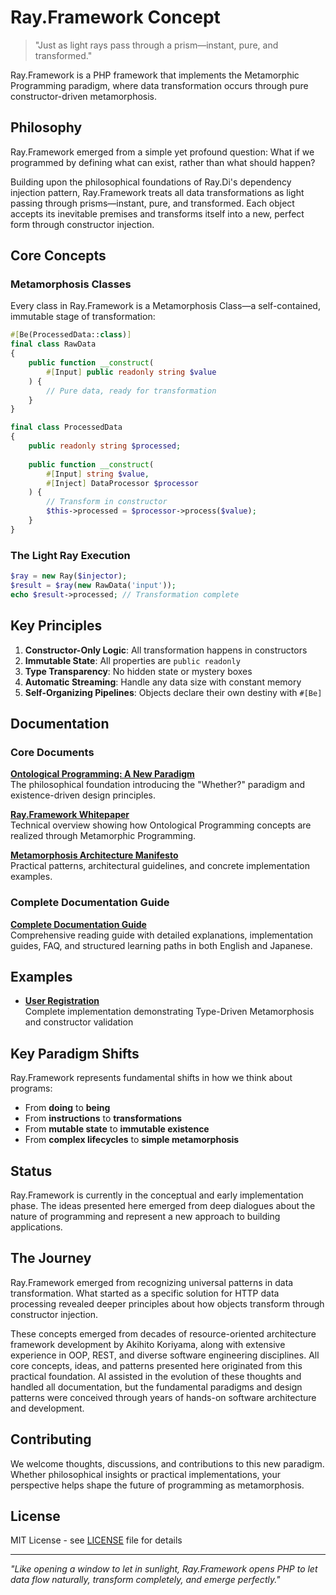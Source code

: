 # Ray.Framework Concept

> "Just as light rays pass through a prism—instant, pure, and transformed."

Ray.Framework is a PHP framework that implements the Metamorphic Programming paradigm, where data transformation occurs through pure constructor-driven metamorphosis.

## Philosophy

Ray.Framework emerged from a simple yet profound question: What if we programmed by defining what can exist, rather than what should happen?

Building upon the philosophical foundations of Ray.Di's dependency injection pattern, Ray.Framework treats all data transformations as light passing through prisms—instant, pure, and transformed. Each object accepts its inevitable premises and transforms itself into a new, perfect form through constructor injection.

## Core Concepts

### Metamorphosis Classes

Every class in Ray.Framework is a Metamorphosis Class—a self-contained, immutable stage of transformation:

```php
#[Be(ProcessedData::class)]
final class RawData
{
    public function __construct(
        #[Input] public readonly string $value
    ) {
        // Pure data, ready for transformation
    }
}

final class ProcessedData
{
    public readonly string $processed;
    
    public function __construct(
        #[Input] string $value,
        #[Inject] DataProcessor $processor
    ) {
        // Transform in constructor
        $this->processed = $processor->process($value);
    }
}
```

### The Light Ray Execution

```php
$ray = new Ray($injector);
$result = $ray(new RawData('input'));
echo $result->processed; // Transformation complete
```

## Key Principles

1. **Constructor-Only Logic**: All transformation happens in constructors
2. **Immutable State**: All properties are `public readonly`
3. **Type Transparency**: No hidden state or mystery boxes
4. **Automatic Streaming**: Handle any data size with constant memory
5. **Self-Organizing Pipelines**: Objects declare their own destiny with `#[Be]`

## Documentation

### Core Documents

**[Ontological Programming: A New Paradigm](docs/philosophy/ontological-programming-paper.md)**  
The philosophical foundation introducing the "Whether?" paradigm and existence-driven design principles.

**[Ray.Framework Whitepaper](docs/framework/ray-framework-whitepaper.md)**  
Technical overview showing how Ontological Programming concepts are realized through Metamorphic Programming.

**[Metamorphosis Architecture Manifesto](docs/patterns/metamorphosis-architecture-manifesto.md)**  
Practical patterns, architectural guidelines, and concrete implementation examples.

### Complete Documentation Guide

**[Complete Documentation Guide](docs/README.md)**  
Comprehensive reading guide with detailed explanations, implementation guides, FAQ, and structured learning paths in both English and Japanese.

## Examples

- **[User Registration](examples/user-registration/)**  
  Complete implementation demonstrating Type-Driven Metamorphosis and constructor validation

## Key Paradigm Shifts

Ray.Framework represents fundamental shifts in how we think about programs:

- From **doing** to **being**
- From **instructions** to **transformations**
- From **mutable state** to **immutable existence**
- From **complex lifecycles** to **simple metamorphosis**

## Status

Ray.Framework is currently in the conceptual and early implementation phase. The ideas presented here emerged from deep dialogues about the nature of programming and represent a new approach to building applications.

## The Journey

Ray.Framework emerged from recognizing universal patterns in data transformation. What started as a specific solution for HTTP data processing revealed deeper principles about how objects transform through constructor injection. 

These concepts emerged from decades of resource-oriented architecture framework development by Akihito Koriyama, along with extensive experience in OOP, REST, and diverse software engineering disciplines. All core concepts, ideas, and patterns presented here originated from this practical foundation. AI assisted in the evolution of these thoughts and handled all documentation, but the fundamental paradigms and design patterns were conceived through years of hands-on software architecture and development.


## Contributing

We welcome thoughts, discussions, and contributions to this new paradigm. Whether philosophical insights or practical implementations, your perspective helps shape the future of programming as metamorphosis.

## License

MIT License - see [LICENSE](LICENSE) file for details

---

*"Like opening a window to let in sunlight, Ray.Framework opens PHP to let data flow naturally, transform completely, and emerge perfectly."*
